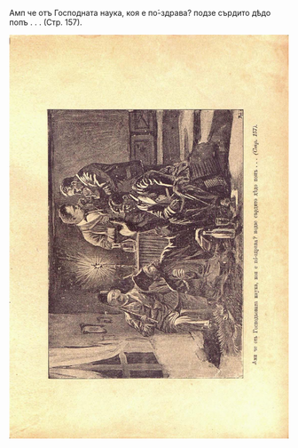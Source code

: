﻿Амп че отъ Господната наука, коя е по́-здрава? подзе сърдито дѣдо попъ . . . (Стр. 157).

![original](images/176.jpg)

